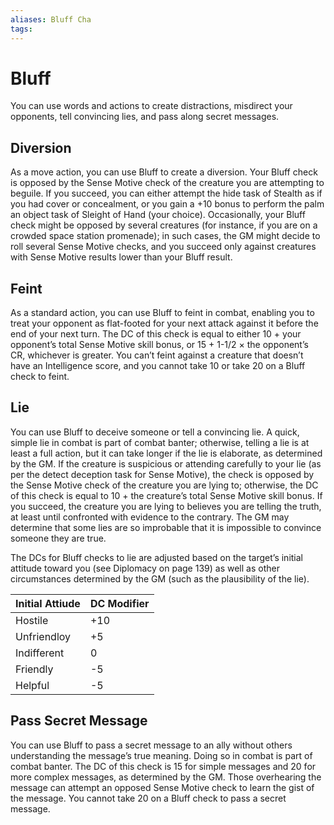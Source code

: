 ```yaml
---
aliases: Bluff Cha
tags: 
---
```


# Bluff

You can use words and actions to create distractions, misdirect your opponents, tell convincing lies, and pass along secret messages.

## Diversion

As a move action, you can use Bluff to create a diversion. Your Bluff check is opposed by the Sense Motive check of the creature you are attempting to beguile. If you succeed, you can either attempt the hide task of Stealth as if you had cover or concealment, or you gain a +10 bonus to perform the palm an object task of Sleight of Hand (your choice). Occasionally, your Bluff check might be opposed by several creatures (for instance, if you are on a crowded space station promenade); in such cases, the GM might decide to roll several Sense Motive checks, and you succeed only against creatures with Sense Motive results lower than your Bluff result.

## Feint

As a standard action, you can use Bluff to feint in combat, enabling you to treat your opponent as flat-footed for your next attack against it before the end of your next turn. The DC of this check is equal to either 10 + your opponent’s total Sense Motive skill bonus, or 15 + 1-1/2 × the opponent’s CR, whichever is greater. You can’t feint against a creature that doesn’t have an Intelligence score, and you cannot take 10 or take 20 on a Bluff check to feint.

## Lie

You can use Bluff to deceive someone or tell a convincing lie. A quick, simple lie in combat is part of combat banter; otherwise, telling a lie is at least a full action, but it can take longer if the lie is elaborate, as determined by the GM. If the creature is suspicious or attending carefully to your lie (as per the detect deception task for Sense Motive), the check is opposed by the Sense Motive check of the creature you are lying to; otherwise, the DC of this check is equal to 10 + the creature’s total Sense Motive skill bonus. If you succeed, the creature you are lying to believes you are telling the truth, at least until confronted with evidence to the contrary. The GM may determine that some lies are so improbable that it is impossible to convince someone they are true.  
  
The DCs for Bluff checks to lie are adjusted based on the target’s initial attitude toward you (see Diplomacy on page 139) as well as other circumstances determined by the GM (such as the plausibility of the lie).

| Initial Attiude | DC Modifier |
| --------------- | ----------- |
| Hostile         | +10         |
| Unfriendloy     | +5          |
| Indifferent     | 0           |
| Friendly        | -5          |
| Helpful         | -5            |

## Pass Secret Message

You can use Bluff to pass a secret message to an ally without others understanding the message’s true meaning. Doing so in combat is part of combat banter. The DC of this check is 15 for simple messages and 20 for more complex messages, as determined by the GM. Those overhearing the message can attempt an opposed Sense Motive check to learn the gist of the message. You cannot take 20 on a Bluff check to pass a secret message.
